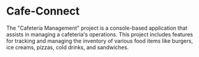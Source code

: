 # Cafe-Connect
The "Cafeteria Management" project  is a console-based application that assists in managing a cafeteria's operations. This project includes features for tracking and managing the inventory of various food items like burgers, ice creams, pizzas, cold drinks, and sandwiches.
